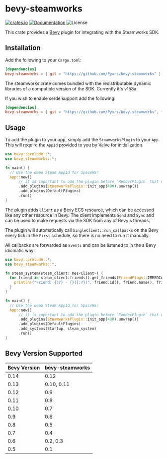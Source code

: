 # bevy-steamworks

[![crates.io](https://img.shields.io/crates/v/bevy-steamworks.svg)](https://crates.io/crates/bevy-steamworks)
[![Documentation](https://docs.rs/bevy-steamworks/badge.svg)](https://docs.rs/bevy-steamworks)
![License](https://img.shields.io/crates/l/bevy-steamworks.svg)

This crate provides a [Bevy](https://bevyengine.org/) plugin for integrating with
the Steamworks SDK.

## Installation

Add the following to your `Cargo.toml`:

```toml
[dependencies]
bevy-steamworks = { git = "https://github.com/Pyxrs/bevy-steamworks" }
```

The steamworks crate comes bundled with the redistributable dynamic libraries
of a compatible version of the SDK. Currently it's v158a.

If you wish to enable serde support add the following:

```toml
[dependencies]
bevy-steamworks = { git = "https://github.com/Pyxrs/bevy-steamworks", features = ["serde"] }
```

## Usage

To add the plugin to your app, simply add the `SteamworksPlugin` to your
`App`. This will require the `AppId` provided to you by Valve for initialization.

```rust no_run
use bevy::prelude::*;
use bevy_steamworks::*;

fn main() {
  // Use the demo Steam AppId for SpaceWar
  App::new()
      // it is important to add the plugin before `RenderPlugin` that comes with `DefaultPlugins`
      .add_plugins(SteamworksPlugin::init_app(480).unwrap())
      .add_plugins(DefaultPlugins)
      .run()
}
```

The plugin adds `Client` as a Bevy ECS resource, which can be
accessed like any other resource in Bevy. The client implements `Send` and `Sync`
and can be used to make requests via the SDK from any of Bevy's threads.

The plugin will automatically call `SingleClient::run_callbacks` on the Bevy
every tick in the `First` schedule, so there is no need to run it manually.

All callbacks are forwarded as `Events` and can be listened to in the a
Bevy idiomatic way:

```rust no_run
use bevy::prelude::*;
use bevy_steamworks::*;

fn steam_system(steam_client: Res<Client>) {
  for friend in steam_client.friends().get_friends(FriendFlags::IMMEDIATE) {
    println!("Friend: {:?} - {}({:?})", friend.id(), friend.name(), friend.state());
  }
}

fn main() {
  // Use the demo Steam AppId for SpaceWar
  App::new()
      // it is important to add the plugin before `RenderPlugin` that comes with `DefaultPlugins`
      .add_plugins(SteamworksPlugin::init_app(480).unwrap())
      .add_plugins(DefaultPlugins)
      .add_systems(Startup, steam_system)
      .run()
}
```

## Bevy Version Supported

| Bevy Version | bevy-steamworks |
| :----------- | :-------------- |
| 0.14         | 0.12            |
| 0.13         | 0.10, 0.11      |
| 0.12         | 0.9             |
| 0.11         | 0.8             |
| 0.10         | 0.7             |
| 0.9          | 0.6             |
| 0.8          | 0.5             |
| 0.7          | 0.4             |
| 0.6          | 0.2, 0.3        |
| 0.5          | 0.1             |
